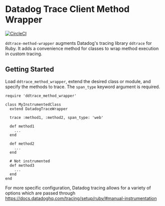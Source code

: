 # Datadog Trace Client Method Wrapper

[![CircleCI](https://circleci.com/gh/brandfolder/ddtrace-rb-method-wrapper/tree/master.svg?style=svg)](https://circleci.com/gh/brandfolder/ddtrace-rb-method-wrapper/tree/master)

``ddtrace-method-wrapper`` augments Datadog's tracing library `ddtrace` for Ruby.
It adds a convenience method for classes to wrap method execution in custom tracing.

## Getting Started

Load ``ddtrace_method_wrapper``, extend the desired class or module, and specify the methods to trace.
The ``span_type`` keyword argument is required.

```
require 'ddtrace_method_wrapper'

class MyInstrumentedClass
  extend DatadogTraceWrapper

  trace :method1, :method2, span_type: 'web'

  def method1
    ...
  end

  def method2
    ...
  end

  # Not instrumented
  def method3
    ...
  end
end
```


For more specific configuration, Datadog tracing allows for a variety of options which are passed through
https://docs.datadoghq.com/tracing/setup/ruby/#manual-instrumentation

